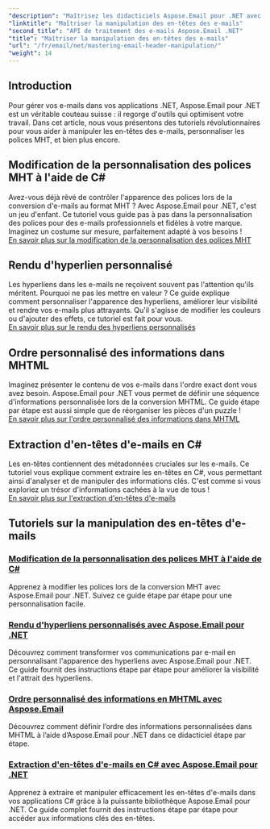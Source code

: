 ```yaml
---
"description": "Maîtrisez les didacticiels Aspose.Email pour .NET avec des guides étape par étape sur la manipulation des en-têtes d'e-mail, la personnalisation des polices, le rendu des hyperliens et la commande des informations MHTML."
"linktitle": "Maîtriser la manipulation des en-têtes des e-mails"
"second_title": "API de traitement des e-mails Aspose.Email .NET"
"title": "Maîtriser la manipulation des en-têtes des e-mails"
"url": "/fr/email/net/mastering-email-header-manipulation/"
"weight": 14
---
```


## Introduction

Pour gérer vos e-mails dans vos applications .NET, Aspose.Email pour .NET est un véritable couteau suisse : il regorge d'outils qui optimisent votre travail. Dans cet article, nous vous présentons des tutoriels révolutionnaires pour vous aider à manipuler les en-têtes des e-mails, personnaliser les polices MHT, et bien plus encore.

## Modification de la personnalisation des polices MHT à l'aide de C#  
Avez-vous déjà rêvé de contrôler l'apparence des polices lors de la conversion d'e-mails au format MHT ? Avec Aspose.Email pour .NET, c'est un jeu d'enfant. Ce tutoriel vous guide pas à pas dans la personnalisation des polices pour des e-mails professionnels et fidèles à votre marque. Imaginez un costume sur mesure, parfaitement adapté à vos besoins !  
[En savoir plus sur la modification de la personnalisation des polices MHT](./changing-mht-font-customization/)  

## Rendu d'hyperlien personnalisé  
Les hyperliens dans les e-mails ne reçoivent souvent pas l'attention qu'ils méritent. Pourquoi ne pas les mettre en valeur ? Ce guide explique comment personnaliser l'apparence des hyperliens, améliorer leur visibilité et rendre vos e-mails plus attrayants. Qu'il s'agisse de modifier les couleurs ou d'ajouter des effets, ce tutoriel est fait pour vous.  
[En savoir plus sur le rendu des hyperliens personnalisés](./custom-hyperlink-rendering/)  

## Ordre personnalisé des informations dans MHTML  
Imaginez présenter le contenu de vos e-mails dans l'ordre exact dont vous avez besoin. Aspose.Email pour .NET vous permet de définir une séquence d'informations personnalisée lors de la conversion MHTML. Ce guide étape par étape est aussi simple que de réorganiser les pièces d'un puzzle !  
[En savoir plus sur l'ordre personnalisé des informations dans MHTML](./custom-order-of-information-in-mhtml/)  

## Extraction d'en-têtes d'e-mails en C#  
Les en-têtes contiennent des métadonnées cruciales sur les e-mails. Ce tutoriel vous explique comment extraire les en-têtes en C#, vous permettant ainsi d'analyser et de manipuler des informations clés. C'est comme si vous exploriez un trésor d'informations cachées à la vue de tous !  
[En savoir plus sur l'extraction d'en-têtes d'e-mails](./email-header-extraction/)  

## Tutoriels sur la manipulation des en-têtes d'e-mails
### [Modification de la personnalisation des polices MHT à l'aide de C#](./changing-mht-font-customization/)
Apprenez à modifier les polices lors de la conversion MHT avec Aspose.Email pour .NET. Suivez ce guide étape par étape pour une personnalisation facile.
### [Rendu d'hyperliens personnalisés avec Aspose.Email pour .NET ](./custom-hyperlink-rendering/)
Découvrez comment transformer vos communications par e-mail en personnalisant l'apparence des hyperliens avec Aspose.Email pour .NET. Ce guide fournit des instructions étape par étape pour améliorer la visibilité et l'attrait des hyperliens.
### [Ordre personnalisé des informations en MHTML avec Aspose.Email](./custom-order-of-information-in-mhtml/)
Découvrez comment définir l’ordre des informations personnalisées dans MHTML à l’aide d’Aspose.Email pour .NET dans ce didacticiel étape par étape.
### [Extraction d'en-têtes d'e-mails en C# avec Aspose.Email pour .NET](./email-header-extraction/)
Apprenez à extraire et manipuler efficacement les en-têtes d'e-mails dans vos applications C# grâce à la puissante bibliothèque Aspose.Email pour .NET. Ce guide complet fournit des instructions étape par étape pour accéder aux informations clés des en-têtes.